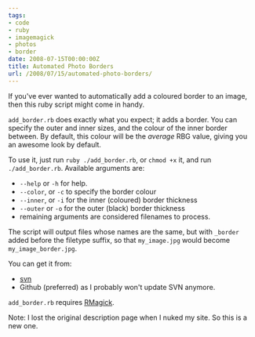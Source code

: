 ```yaml
---
tags:
- code
- ruby
- imagemagick
- photos
- border
date: 2008-07-15T00:00:00Z
title: Automated Photo Borders
url: /2008/07/15/automated-photo-borders/
---
```


If you've ever wanted to automatically add a coloured border to an image, then this ruby script might come in handy. 

`add_border.rb` does exactly what you expect; it adds a border. You can specify the outer and inner sizes, and the colour of the inner border between. By default, this colour will be the *average* RBG value, giving you an awesome look by default.

To use it, just run `ruby ./add_border.rb`, or `chmod +x` it, and run `./add_border.rb`. Available arguments are:
  
  * `--help` or `-h` for help.
  * `--color`, or `-c` to specify the border colour
  * `--inner`, or `-i` for the inner (coloured) border thickness
  * `--outer` or `-o` for the outer (black) border thickness
  * remaining arguments are considered filenames to process.

The script will output files whose names are the same, but with `_border` added before the filetype suffix, so that `my_image.jpg` would become `my_image_border.jpg`.

You can get it from:
  
  * [svn](http://svn.hackerific.net/svn/border/ "border - Revision 1: /")
  * Github (preferred) as I probably won't update SVN anymore.
	
`add_border.rb` requires [RMagick](http://rmagick.rubyforge.org/ "RMagick Download Page").

Note: I lost the original description page when I nuked my site. So this is a new one.
